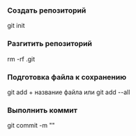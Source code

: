 ### Создать репозиторий  
git init

### Разгитить репозиторий  
rm -rf .git

### Подготовка файла к сохранению  
git add + название файла или git add --all

### Выполнить коммит  
git commit -m ""